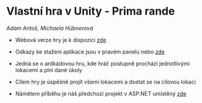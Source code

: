 # Vlastní hra v Unity - Prima rande
*Adam Antoš, Michaela Hübnerová*

* Webová verze hry je k dispozici [zde](http://prima-rande.adamantos.eu)
* Odkazy ke stažení aplikace jsou v pravém panelu nebo [zde](http://primarande.adamantos.eu)

* Jedná se o ardkádovou hru, kde hráč postupně prochází jednotlivými lokacemi a plní dané úkoly
* Cílem hry je úspěšně projít všemi lokacemi a dostat se na cílovou lokaci
* Námětem příběhu je náš předchozí projekt v ASP.NET umístěný [zde](https://primarande.azurewebsites.net)
